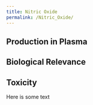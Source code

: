 ```yaml
---
title: Nitric Oxide
permalink: /Nitric_Oxide/
---
```


Production in Plasma
--------------------

Biological Relevance
--------------------

Toxicity
--------

Here is some text